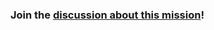 ### Join the [discussion about this mission](https://www.facebook.com/search/top/?q=%23mirrorgame)!
